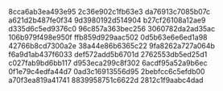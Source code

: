 8cca6ab3ea493e95
2c36e902c1fb63e3
da76913c7085b07c
a621d2b487fe0f34
9d3980192d514904
b27cf26108a12ae9
d335d6c5ed9376c0
96c857a363bec256
3060782da2ad35ac
106b979f498e950f
ffb859d929aac502
0d5b63e6e6ed1a98
42766b8cd7300a2e
38a44e86b6365c22
9fa8262a727a064b
f6a9d1ab437f6033
def572add5b6701d
2762553db5ed25d1
c027fab9bd6bb117
d953eca299c8f302
6acdf95a52a9b6ec
0f1e79c4edfa44d7
0ad3c16913556d95
2bebfcc6c5efdb00
a70f3ea819a41741
8839958751c6622d
2812c1f9aabc4dad

